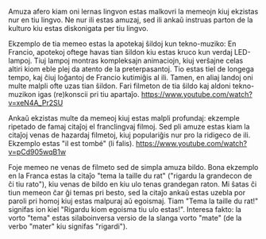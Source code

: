 Amuza afero kiam oni lernas lingvon estas malkovri la memeojn kiuj ekzistas nur en tiu lingvo. Ne nur ili estas amuzaj, sed ili ankaŭ instruas parton de la kulturo kiu estas diskonigata per tiu lingvo.

Ekzemplo de tia memeo estas la apotekaj ŝildoj kun tekno-muziko:
En Francio, apotekoj oftege havas tian ŝildon kiu estas kruco kun verdaj LED-lampoj. Tiuj lampoj montras kompleksajn animaciojn, kiuj verŝajne celas altiri kiom eble plej da atento de la preterpasantoj. Tio estas tiel de longega tempo, kaj ĉiuj loĝantoj de Francio kutimiĝis al ili. Tamen, en aliaj landoj oni multe malpli ofte uzas tian ŝildon. Fari filmeton de tia ŝildo kaj aldoni tekno-muzikon igas (re)konscii pri tiu apartaĵo. https://www.youtube.com/watch?v=xeN4A_Pr2SU

Ankaŭ ekzistas multe da memeoj kiuj estas malpli profundaj: ekzemple ripetado de famaj citaĵoj el franclingvaj filmoj. Sed pli amuze estas kiam la citaĵoj venas de hazardaj filmetoj, kiuj populariĝis nur pro la ridigeco de ili. Ekzemplo estas "il est tombé" (li falis). https://www.youtube.com/watch?v=pCd905wqB1w

Foje memeo ne venas de filmeto sed de simpla amuza bildo. Bona ekzemplo en la Franca estas la citaĵo "tema la taille du rat" ("rigardu la grandecon de ĉi tiu rato"), kiu venas de bildo en kiu ulo tenas grandegan raton. Mi ŝatas ĉi tiun memeon ĉar ĝi temas pri besto, sed la citaĵo ankaŭ estas uzebla por paroli pri homoj kiuj estas malpuraj aŭ egoismaj. Tiam "Tema la taille du rat!" signifas ion kiel "Rigardu kiom egoisma tiu ulo estas!". Interesa fakto: la vorto "tema" estas silaboinversa versio de la slanga vorto "mate" (de la verbo "mater" kiu signifas "rigardi").

